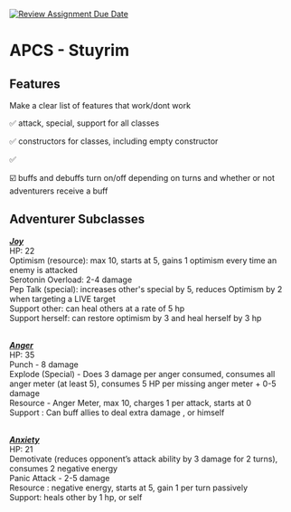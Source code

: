 [![Review Assignment Due Date](https://classroom.github.com/assets/deadline-readme-button-22041afd0340ce965d47ae6ef1cefeee28c7c493a6346c4f15d667ab976d596c.svg)](https://classroom.github.com/a/KprAwj1n)
# APCS - Stuyrim

## Features

Make a clear list of features that work/dont work

:white_check_mark: attack, special, support for all classes 

:white_check_mark: constructors for classes, including empty constructor 

:white_check_mark:

:ballot_box_with_check: buffs and debuffs turn on/off depending on turns and whether or not adventurers receive a buff


## Adventurer Subclasses

<ins>***Joy***                                                                                                                                                   </ins> <br/>
HP: 22 <br/>
Optimism (resource): max 10, starts at 5, gains 1 optimism every time an enemy is attacked <br/>
Serotonin Overload: 2-4 damage <br/>
Pep Talk (special): increases other's special by 5, reduces Optimism by 2 when targeting a LIVE target <br/>
Support other: can heal others at a rate of 5 hp <br/>
Support herself: can restore optimism by 3 and heal herself by 3 hp<br/>
<br/>

<ins>***Anger***                                                                                                                                             </ins> <br/>
HP: 35 <br/>
Punch -  8 damage <br/>
Explode (Special) - Does 3 damage per anger consumed, consumes all anger meter (at least 5), consumes 5 HP per missing anger meter + 0-5 damage <br/>
Resource - Anger Meter, max 10, charges 1 per attack, starts at 0 <br/>
Support : Can buff allies to deal extra damage , or himself<br/>
<br/>

<ins>***Anxiety***                                                                                                                                              </ins> <br/>
HP: 21 <br/>
Demotivate (reduces opponent’s attack ability by 3 damage for 2 turns), consumes 2 negative energy <br/>
Panic Attack  - 2-5 damage <br/>
Resource : negative energy, starts at 5,  gain 1 per turn passively <br/>
Support: heals other by 1 hp, or self<br/>
<br/>
